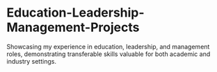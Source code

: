 # Education-Leadership-Management-Projects
Showcasing my experience in education, leadership, and management roles, demonstrating transferable skills valuable for both academic and industry settings.
